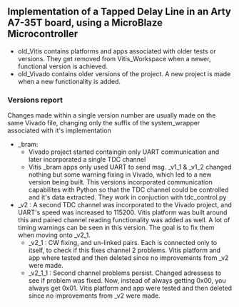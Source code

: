 ## Implementation of a Tapped Delay Line in an Arty A7-35T board, using a MicroBlaze Microcontroller

- old_Vitis contains platforms and apps associated with older tests or versions. They get removed from Vitis_Workspace when a newer, functional version is achieved.
- old_Vivado contains older versions of the project. A new project is made when a new functionality is added.

### Versions report

Changes made within a single version number are usually made on the same Vivado file, changing only the suffix of the system_wrapper associated with it's implementation

- _bram: 
  - Vivado project started containgin only UART communication and later incorporated a single TDC channel
  - Vitis _bram apps only used UART to send msg.
          _v1_1 & _v1_2 changed nothing but some warning fixing in Vivado, which led to a new version being built. This versions incorporated communication capabilites with Python so that the TDC channel could be controlled and it's data extracted. They work in conjuction with tdc_control.py
- _v2  : 
  A second TDC channel was incorporated to the Vivado project, and UART's speed was increased to 115200. Vitis platform was built around this and paired channel reading functionality was added as well. A lot of timing warnings can be seen in this version. The goal is to fix them when moving onto _v2_1.
  - _v2_1 : CW fixing, and un-linked pairs. Each is connected only to itself, to check if this fixes channel 2 problems. Vitis platform and app where tested and then deleted since no improvements from _v2 were made.
  - _v2_1_1 : Second channel problems persist. Changed adressess to see if problem was fixed. Now, instead of always getting 0x00, you always get 0x01. Vitis platform and app were tested and then deleted since no improvements from _v2 were made.